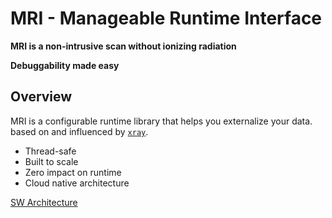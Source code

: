 MRI - Manageable Runtime Interface
==================================
**MRI is a non-intrusive scan without ionizing radiation**

**Debuggability made easy**

Overview
--------
MRI is a configurable runtime library that helps you externalize your data.
based on and influenced by [`xray`](https://github.com/grisha85/libxray).

* Thread-safe
* Built to scale
* Zero impact on runtime
* Cloud native architecture

[SW Architecture](doc/arch.md)
